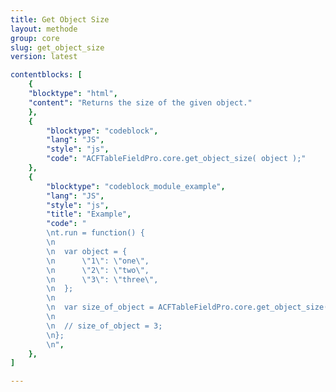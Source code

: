 ```yaml
---
title: Get Object Size
layout: methode
group: core
slug: get_object_size
version: latest

contentblocks: [
	{
	"blocktype": "html",
	"content": "Returns the size of the given object."
	},
	{
		"blocktype": "codeblock",
		"lang": "JS",
		"style": "js",
		"code": "ACFTableFieldPro.core.get_object_size( object );"
	},
	{
		"blocktype": "codeblock_module_example",
		"lang": "JS",
		"style": "js",
		"title": "Example",
		"code": "
		\nt.run = function() {
		\n
		\n	var object = {
		\n		\"1\": \"one\",
		\n		\"2\": \"two\",
		\n		\"3\": \"three\",
		\n	};
		\n
		\n	var size_of_object = ACFTableFieldPro.core.get_object_size( object );
		\n
		\n	// size_of_object = 3;
		\n};
		\n",
	},
]

---
```

